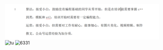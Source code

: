 ![6](./666.png)
![tu](https://ts1.cn.mm.bing.net/th/id/R-C.f94b9202d33f187002be09f1cf3be3ec?rik=X4t9O3gfB%2fiOAg&riu=http%3a%2f%2fimg.sucaijishi.com%2fuploadfile%2f2023%2f0221%2f20230221013648837.png%3fimageMogr2%2fformat%2fjpg%2fblur%2f1x0%2fquality%2f60&ehk=IhQfM%2f3PYN1uDUJRn7%2f%2bEuIvhjz1tvEZM03WatipHxE%3d&risl=&pid=ImgRaw&r=0)
![6331](../666.png)
